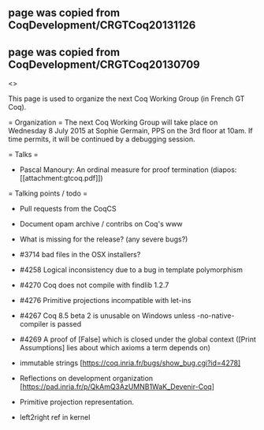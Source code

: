 ## page was copied from CoqDevelopment/CRGTCoq20131126
## page was copied from CoqDevelopment/CRGTCoq20130709
<<TableOfContents>>

This page is used to organize the next Coq Working Group (in French GT Coq).

= Organization =
The next Coq Working Group will take place on Wednesday 8 July 2015 at Sophie Germain, PPS on the 3rd floor at 10am. If time permits, it will be continued by a debugging session.

= Talks =
 * Pascal Manoury: An ordinal measure for proof termination (diapos: [[attachment:gtcoq.pdf]])

= Talking points / todo =
 * Pull requests from the CoqCS
 * Document opam archive / contribs on Coq's www
 * What is missing for the release? (any severe bugs?)
  * #3714       bad files in the OSX installers?
  * #4258       Logical inconsistency due to a bug in template polymorphism
  * #4270       Coq does not compile with findlib 1.2.7
  * #4276       Primitive projections incompatible with let-ins
  * #4267       Coq 8.5 beta 2 is unusable on Windows unless -no-native-compiler is passed
  * #4269       A proof of [False] which is closed under the global context ([Print Assumptions] lies about which axioms a term depends on)

 * immutable strings [https://coq.inria.fr/bugs/show_bug.cgi?id=4278]
 * Reflections on development organization [https://pad.inria.fr/p/QkAmQ3AzUMNB1WaK_Devenir-Coq]
 * Primitive projection representation.
 * left2right ref in kernel
